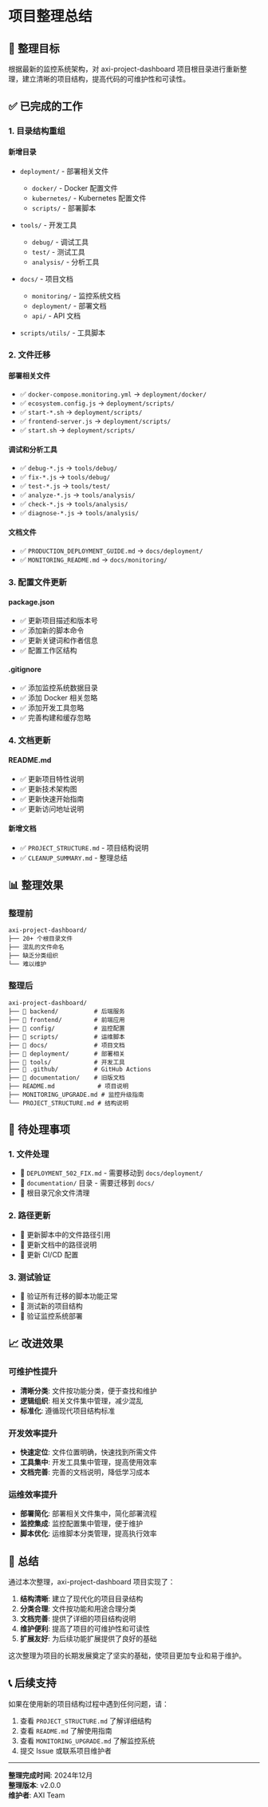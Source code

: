 # 项目整理总结

## 🎯 整理目标

根据最新的监控系统架构，对 axi-project-dashboard 项目根目录进行重新整理，建立清晰的项目结构，提高代码的可维护性和可读性。

## ✅ 已完成的工作

### 1. 目录结构重组

#### 新增目录
- `deployment/` - 部署相关文件
  - `docker/` - Docker 配置文件
  - `kubernetes/` - Kubernetes 配置文件
  - `scripts/` - 部署脚本

- `tools/` - 开发工具
  - `debug/` - 调试工具
  - `test/` - 测试工具
  - `analysis/` - 分析工具

- `docs/` - 项目文档
  - `monitoring/` - 监控系统文档
  - `deployment/` - 部署文档
  - `api/` - API 文档

- `scripts/utils/` - 工具脚本

### 2. 文件迁移

#### 部署相关文件
- ✅ `docker-compose.monitoring.yml` → `deployment/docker/`
- ✅ `ecosystem.config.js` → `deployment/scripts/`
- ✅ `start-*.sh` → `deployment/scripts/`
- ✅ `frontend-server.js` → `deployment/scripts/`
- ✅ `start.sh` → `deployment/scripts/`

#### 调试和分析工具
- ✅ `debug-*.js` → `tools/debug/`
- ✅ `fix-*.js` → `tools/debug/`
- ✅ `test-*.js` → `tools/test/`
- ✅ `analyze-*.js` → `tools/analysis/`
- ✅ `check-*.js` → `tools/analysis/`
- ✅ `diagnose-*.js` → `tools/analysis/`

#### 文档文件
- ✅ `PRODUCTION_DEPLOYMENT_GUIDE.md` → `docs/deployment/`
- ✅ `MONITORING_README.md` → `docs/monitoring/`

### 3. 配置文件更新

#### package.json
- ✅ 更新项目描述和版本号
- ✅ 添加新的脚本命令
- ✅ 更新关键词和作者信息
- ✅ 配置工作区结构

#### .gitignore
- ✅ 添加监控系统数据目录
- ✅ 添加 Docker 相关忽略
- ✅ 添加开发工具忽略
- ✅ 完善构建和缓存忽略

### 4. 文档更新

#### README.md
- ✅ 更新项目特性说明
- ✅ 更新技术架构图
- ✅ 更新快速开始指南
- ✅ 更新访问地址说明

#### 新增文档
- ✅ `PROJECT_STRUCTURE.md` - 项目结构说明
- ✅ `CLEANUP_SUMMARY.md` - 整理总结

## 📊 整理效果

### 整理前
```
axi-project-dashboard/
├── 20+ 个根目录文件
├── 混乱的文件命名
├── 缺乏分类组织
└── 难以维护
```

### 整理后
```
axi-project-dashboard/
├── 📁 backend/          # 后端服务
├── 📁 frontend/         # 前端应用
├── 📁 config/           # 监控配置
├── 📁 scripts/          # 运维脚本
├── 📁 docs/             # 项目文档
├── 📁 deployment/       # 部署相关
├── 📁 tools/            # 开发工具
├── 📁 .github/          # GitHub Actions
├── 📁 documentation/    # 旧版文档
├── README.md            # 项目说明
├── MONITORING_UPGRADE.md # 监控升级指南
└── PROJECT_STRUCTURE.md # 结构说明
```

## 🔄 待处理事项

### 1. 文件处理
- 🔄 `DEPLOYMENT_502_FIX.md` - 需要移动到 `docs/deployment/`
- 🔄 `documentation/` 目录 - 需要迁移到 `docs/`
- 🔄 根目录冗余文件清理

### 2. 路径更新
- 🔄 更新脚本中的文件路径引用
- 🔄 更新文档中的路径说明
- 🔄 更新 CI/CD 配置

### 3. 测试验证
- 🔄 验证所有迁移的脚本功能正常
- 🔄 测试新的项目结构
- 🔄 验证监控系统部署

## 📈 改进效果

### 可维护性提升
- **清晰分类**: 文件按功能分类，便于查找和维护
- **逻辑组织**: 相关文件集中管理，减少混乱
- **标准化**: 遵循现代项目结构标准

### 开发效率提升
- **快速定位**: 文件位置明确，快速找到所需文件
- **工具集中**: 开发工具集中管理，提高使用效率
- **文档完善**: 完善的文档说明，降低学习成本

### 运维效率提升
- **部署简化**: 部署相关文件集中，简化部署流程
- **监控集成**: 监控配置集中管理，便于维护
- **脚本优化**: 运维脚本分类管理，提高执行效率

## 🎉 总结

通过本次整理，axi-project-dashboard 项目实现了：

1. **结构清晰**: 建立了现代化的项目目录结构
2. **分类合理**: 文件按功能和用途合理分类
3. **文档完善**: 提供了详细的项目结构说明
4. **维护便利**: 提高了项目的可维护性和可读性
5. **扩展友好**: 为后续功能扩展提供了良好的基础

这次整理为项目的长期发展奠定了坚实的基础，使项目更加专业和易于维护。

## 📞 后续支持

如果在使用新的项目结构过程中遇到任何问题，请：

1. 查看 `PROJECT_STRUCTURE.md` 了解详细结构
2. 查看 `README.md` 了解使用指南
3. 查看 `MONITORING_UPGRADE.md` 了解监控系统
4. 提交 Issue 或联系项目维护者

---

**整理完成时间**: 2024年12月  
**整理版本**: v2.0.0  
**维护者**: AXI Team
